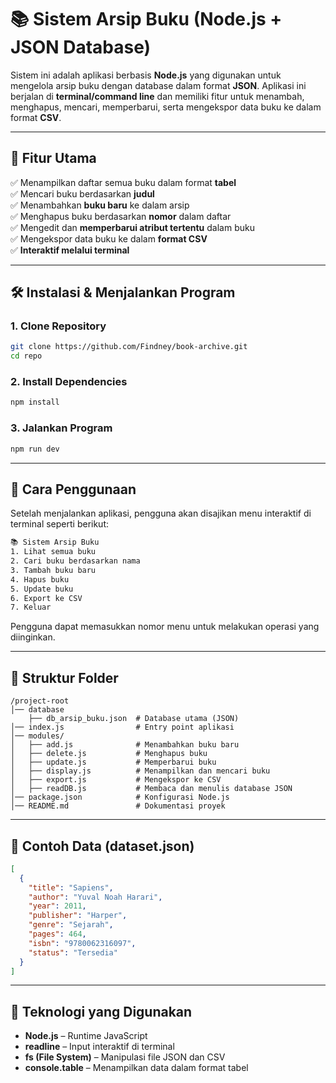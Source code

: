 # 📚 Sistem Arsip Buku (Node.js + JSON Database)

Sistem ini adalah aplikasi berbasis **Node.js** yang digunakan untuk mengelola arsip buku dengan database dalam format **JSON**. Aplikasi ini berjalan di **terminal/command line** dan memiliki fitur untuk menambah, menghapus, mencari, memperbarui, serta mengekspor data buku ke dalam format **CSV**.

---

## 🚀 Fitur Utama
✅ Menampilkan daftar semua buku dalam format **tabel**  
✅ Mencari buku berdasarkan **judul**  
✅ Menambahkan **buku baru** ke dalam arsip  
✅ Menghapus buku berdasarkan **nomor** dalam daftar  
✅ Mengedit dan **memperbarui atribut tertentu** dalam buku  
✅ Mengekspor data buku ke dalam **format CSV**  
✅ **Interaktif melalui terminal**  

---

## 🛠️ Instalasi & Menjalankan Program
### 1. Clone Repository
```bash
git clone https://github.com/Findney/book-archive.git
cd repo
```

### 2. Install Dependencies
```bash
npm install
```

### 3. Jalankan Program
```bash
npm run dev
```

---

## 📖 Cara Penggunaan
Setelah menjalankan aplikasi, pengguna akan disajikan menu interaktif di terminal seperti berikut:
```bash
📚 Sistem Arsip Buku
1. Lihat semua buku
2. Cari buku berdasarkan nama
3. Tambah buku baru
4. Hapus buku
5. Update buku
6. Export ke CSV
7. Keluar
```
Pengguna dapat memasukkan nomor menu untuk melakukan operasi yang diinginkan.

---

## 📂 Struktur Folder
```
/project-root
│── database
    ├── db_arsip_buku.json  # Database utama (JSON)
│── index.js                # Entry point aplikasi
│── modules/
│   ├── add.js              # Menambahkan buku baru
│   ├── delete.js           # Menghapus buku
│   ├── update.js           # Memperbarui buku
│   ├── display.js          # Menampilkan dan mencari buku
│   ├── export.js           # Mengekspor ke CSV
│   ├── readDB.js           # Membaca dan menulis database JSON
│── package.json            # Konfigurasi Node.js
│── README.md               # Dokumentasi proyek
```

---

## 📝 Contoh Data (dataset.json)
```json
[
  {
    "title": "Sapiens",
    "author": "Yuval Noah Harari",
    "year": 2011,
    "publisher": "Harper",
    "genre": "Sejarah",
    "pages": 464,
    "isbn": "9780062316097",
    "status": "Tersedia"
  }
]
```

---

## 🔧 Teknologi yang Digunakan
- **Node.js** – Runtime JavaScript  
- **readline** – Input interaktif di terminal  
- **fs (File System)** – Manipulasi file JSON dan CSV  
- **console.table** – Menampilkan data dalam format tabel  
